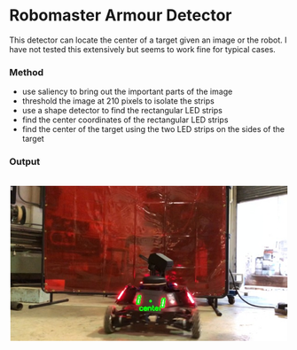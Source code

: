# Robomaster Armour Detector
This detector can locate the center of a target given an image or the robot. I have not tested this extensively but seems to work fine for typical cases.

### Method

- use saliency to bring out the important parts of the image
- threshold the image at 210 pixels to isolate the strips
- use a shape detector to find the rectangular LED strips
- find the center coordinates of the rectangular LED strips
- find the center of the target using the two LED strips on the sides of the target


### Output
<p align="center">
  <br>
  <img src="target.jpg" width="500">
</p>